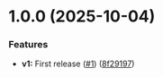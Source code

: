 # 1.0.0 (2025-10-04)


### Features

* **v1:** First release ([#1](https://github.com/ragaeeb/al-jadwal/issues/1)) ([8f29197](https://github.com/ragaeeb/al-jadwal/commit/8f29197a2ab161f21f713d2c5cb910191f117597))
